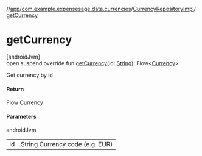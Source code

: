 //[app](../../../index.md)/[com.example.expensesage.data.currencies](../index.md)/[CurrencyRepositoryImpl](index.md)/[getCurrency](get-currency.md)

# getCurrency

[androidJvm]\
open suspend override fun [getCurrency](get-currency.md)(id: [String](https://kotlinlang.org/api/latest/jvm/stdlib/kotlin/-string/index.html)): Flow&lt;[Currency](../-currency/index.md)&gt;

Get currency by id

#### Return

Flow<Currency> Currency

#### Parameters

androidJvm

| | |
|---|---|
| id | String Currency code (e.g. EUR) |

